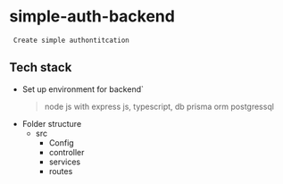 # simple-auth-backend
` Create simple authontitcation`
## Tech stack
- Set up environment for backend`
  > node js with express js, typescript, db prisma orm postgressql
- Folder structure
  * src
      * Config
      * controller
      * services
      * routes
   
  
